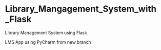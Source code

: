 # Library_Mangagement_System_with_Flask
Library Management System using Flask

LMS App using PyCharm from new branch